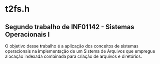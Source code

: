 # t2fs.h

## Segundo trabalho de INF01142 - Sistemas Operacionais I

O objetivo desse trabalho é a aplicação dos conceitos de sistemas operacionais na implementação de um Sistema de Arquivos que empregue alocação indexada combinada para criação de arquivos e diretórios. 
